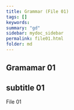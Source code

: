 ```yaml
---
title: Grammar (File 01)
tags: []
keywords:
summary: "gd"
sidebar: mydoc_sidebar
permalink: file01.html
folder: md
---
```


## Gramamar 01

## subtitle 01


File 01